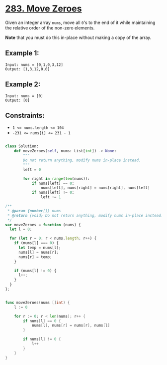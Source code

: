 # [283. Move Zeroes](https://leetcode.com/problems/move-zeroes/description/?envType=study-plan-v2&envId=leetcode-75)

Given an integer array `nums`, move all `0`'s to the end of it while maintaining the relative order of the non-zero elements.

**Note** that you must do this in-place without making a copy of the array.

## Example 1:

```
Input: nums = [0,1,0,3,12]
Output: [1,3,12,0,0]
```

## Example 2:

```
Input: nums = [0]
Output: [0]
```

## Constraints:

- `1 <= nums.length <= 104`
- `-231 <= nums[i] <= 231 - 1`

```python

class Solution:
    def moveZeroes(self, nums: List[int]) -> None:
        """
        Do not return anything, modify nums in-place instead.
        """
        left = 0

        for right in range(len(nums)):
            if nums[left] == 0:
                nums[left], nums[right] = nums[right], nums[left]
            if nums[left] != 0:
                left += 1

```

```js
/**
 * @param {number[]} nums
 * @return {void} Do not return anything, modify nums in-place instead.
 */
var moveZeroes = function (nums) {
  let l = 0;

  for (let r = 0; r < nums.length; r++) {
    if (nums[l] === 0) {
      let temp = nums[l];
      nums[l] = nums[r];
      nums[r] = temp;
    }

    if (nums[l] != 0) {
      l++;
    }
  }
};
```

```go

func moveZeroes(nums []int) {
	l := 0

	for r := 0; r < len(nums); r++ {
		if nums[l] == 0 {
			nums[l], nums[r] = nums[r], nums[l]
		}

		if nums[l] != 0 {
			l++
		}
	}
}

```
